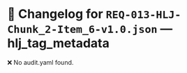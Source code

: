 # 📝 Changelog for `REQ-013-HLJ-Chunk_2-Item_6-v1.0.json` — **hlj_tag_metadata**

❌ No audit.yaml found.

